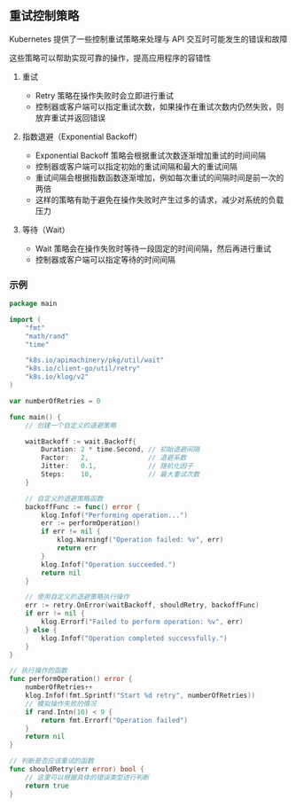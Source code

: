 ## 重试控制策略

Kubernetes 提供了一些控制重试策略来处理与 API 交互时可能发生的错误和故障

这些策略可以帮助实现可靠的操作，提高应用程序的容错性

1. 重试

    - Retry 策略在操作失败时会立即进行重试
    - 控制器或客户端可以指定重试次数，如果操作在重试次数内仍然失败，则放弃重试并返回错误

3. 指数退避（Exponential Backoff）

    - Exponential Backoff 策略会根据重试次数逐渐增加重试的时间间隔
    - 控制器或客户端可以指定初始的重试间隔和最大的重试间隔
    - 重试间隔会根据指数函数逐渐增加，例如每次重试的间隔时间是前一次的两倍
    - 这样的策略有助于避免在操作失败时产生过多的请求，减少对系统的负载压力

5. 等待（Wait）

    - Wait 策略会在操作失败时等待一段固定的时间间隔，然后再进行重试
    - 控制器或客户端可以指定等待的时间间隔

### 示例

```go
package main

import (
	"fmt"
	"math/rand"
	"time"

	"k8s.io/apimachinery/pkg/util/wait"
	"k8s.io/client-go/util/retry"
	"k8s.io/klog/v2"
)

var numberOfRetries = 0

func main() {
	// 创建一个自定义的退避策略

	waitBackoff := wait.Backoff{
		Duration: 2 * time.Second, // 初始退避间隔
		Factor:   2,               // 退避系数
		Jitter:   0.1,             // 随机化因子
		Steps:    10,              // 最大重试次数
	}

	// 自定义的退避策略函数
	backoffFunc := func() error {
		klog.Infof("Performing operation...")
		err := performOperation()
		if err != nil {
			klog.Warningf("Operation failed: %v", err)
			return err
		}
		klog.Infof("Operation succeeded.")
		return nil
	}

	// 使用自定义的退避策略执行操作
	err := retry.OnError(waitBackoff, shouldRetry, backoffFunc)
	if err != nil {
		klog.Errorf("Failed to perform operation: %v", err)
	} else {
		klog.Infof("Operation completed successfully.")
	}
}

// 执行操作的函数
func performOperation() error {
	numberOfRetries++
	klog.Infof(fmt.Sprintf("Start %d retry", numberOfRetries))
	// 模拟操作失败的情况
	if rand.Intn(10) < 9 {
		return fmt.Errorf("Operation failed")
	}
	return nil
}

// 判断是否应该重试的函数
func shouldRetry(err error) bool {
	// 这里可以根据具体的错误类型进行判断
	return true
}

```

